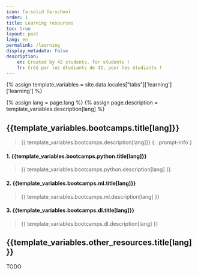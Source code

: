 ```yaml
---
icon: fa-solid fa-school 
order: 1
title: Learning resources
toc: true
layout: post
lang: en
permalink: /learning
display_metadata: False
description:
    en: Created by 42 students, for students !
    fr: Créé par les étudiants de 42, pour les étudiants !
---
```



{% assign template_variables = site.data.locales["tabs"]['learning']['learning'] %}

{% assign lang = page.lang %}
{% assign page.description = template_variables.description[lang] %}

## {{template_variables.bootcamps.title[lang]}}

> {{ template_variables.bootcamps.description[lang]}}
{: .prompt-info }

#### 1. {{template_variables.bootcamps.python.title[lang]}}

> {{ template_variables.bootcamps.python.description[lang] }}

#### 2. {{template_variables.bootcamps.ml.title[lang]}}

> {{ template_variables.bootcamps.ml.description[lang] }}

#### 3. {{template_variables.bootcamps.dl.title[lang]}}

> {{ template_variables.bootcamps.dl.description[lang] }}

## {{template_variables.other_resources.title[lang]}}

TODO